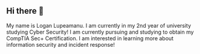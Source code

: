 <h2>Hi there 👋</h2>

My name is Logan Lupeamanu. I am currently in my 2nd year of university studying Cyber Security! I am currently pursuing and studying to obtain my CompTIA Sec+ Certification. I am interested in learning more about information security and incident response!
